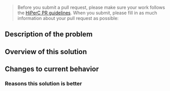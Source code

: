 > Before you submit a pull request, please make sure your work follows the
[HiPerC PR guidelines](https://github.com/usnistgov/hiperc/blob/master/CONTRIBUTING.md#pull-requests).
When you submit, please fill in as much information about your pull request as possible:

## Description of the problem


## Overview of this solution


## Changes to current behavior

### Reasons this solution is better



